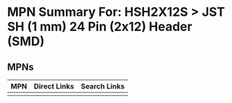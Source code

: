 



# MPN Summary For: HSH2X12S > JST SH (1 mm) 24 Pin (2x12) Header (SMD)

## MPNs
  

|MPN|Direct Links|Search Links|
| :--- | :--- | :--- |
||||
